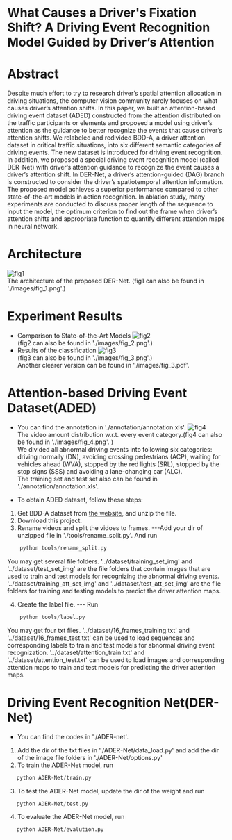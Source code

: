 # What Causes a Driver's Fixation Shift? A Driving Event Recognition Model Guided by Driver’s Attention

# Abstract
Despite much effort to try to research driver’s spatial attention allocation in driving situations, the computer vision community rarely focuses on what causes driver’s attention shifts. In this paper, we built an attention-based driving event dataset (ADED) constructed from the attention distributed on the traffic participants or elements and proposed a model using driver’s attention as the guidance to better recognize the events that cause driver’s attention shifts. We relabeled and redivided BDD-A, a driver attention dataset in critical traffic situations, into six different semantic categories of driving events. The new dataset is introduced for driving event recognition. In addition, we proposed a special driving event recognition model (called DER-Net) with driver’s attention guidance to recognize the event causes a driver’s attention shift. In DER-Net, a driver’s attention-guided (DAG) branch is constructed to consider the driver’s spatiotemporal attention information. The proposed model achieves a superior performance compared to other state-of-the-art models in action recognition. In ablation study, many experiments are conducted to discuss proper length of the sequence to input the model, the optimum criterion to find out the frame when driver’s attention shifts and appropriate function to quantify different attention maps in neural network.

# Architecture

![fig1](https://github.com/10Messiah/ADED--DER/blob/main/images/fig_1.png)  
The architecture of the proposed DER-Net. (fig1 can also be found in './images/fig_1.png'.)

# Experiment Results
  * Comparison to State-of-the-Art Models
  ![fig2](https://github.com/10Messiah/ADED--DER/blob/main/images/fig_2.png)  
  (fig2 can also be found in './images/fig_2.png'.)  
  * Results of the classification
  ![fig3](https://github.com/10Messiah/ADED--DER/blob/main/images/fig_3.png)  
  (fig3 can also be found in './images/fig_3.png'.)  
  Another clearer version can be found in './images/fig_3.pdf'.
# Attention-based Driving Event Dataset(ADED)
   * You can find the annotation in './annotation/annotation.xls'.
   ![fig4](https://github.com/10Messiah/ADED--DER/blob/main/images/fig_4.png)  
   The video amount distribution w.r.t. every event category.(fig4 can also be found in './images/fig_4.png'. )  
   We divided all abnormal driving events into following six categories:  
   driving normally (DN), avoiding crossing pedestrians (ACP), waiting for vehicles ahead (WVA), stopped by the red lights (SRL), stopped by the stop signs (SSS) and avoiding a lane-changing car (ALC).  
   The training set and test set also can be found in './annotation/annotation.xls'.
   
   
   * To obtain ADED dataset, follow these steps:
   1. Get BDD-A dataset from [the website](https://bdd-data.berkeley.edu/), and unzip the file.
   2. Download this project.
   3. Rename videos and split the vidoes to frames. ---Add your dir of unzipped file in './tools/rename_split.py'. And run
```python
    python tools/rename_split.py
 ``` 
   You may get several file folders. '../dataset/training_set_img' and '../dataset/test_set_img' are the file folders that contain images that are used to train and test models for recognizing the abnormal driving events. '../dataset/training_att_set_img' and '../dataset/test_att_set_img' are the file folders for training and testing models to predict the driver attention maps.
   
   4. Create the label file. --- Run
```python
    python tools/label.py
 ``` 
   You may get four txt files. '../dataset/16_frames_training.txt' and  '../dataset/16_frames_test.txt' can be used to load sequences and corresponding labels to train and test models for abnormal driving event recognization. '../dataset/attention_train.txt' and  '../dataset/attention_test.txt' can be used to load images and corresponding attention maps to train and test models for predicting the driver attention maps. 

# Driving Event Recognition Net(DER-Net)
 * You can find the codes in './ADER-net'.
 1. Add the dir of the txt files in './ADER-Net/data_load.py'  and  add the dir of the image file folders in './ADER-Net/options.py'
 2. To train the ADER-Net model, run
 ```python
    python ADER-Net/train.py
 ``` 
 3. To test the ADER-Net model, update the dir of the weight and run
 ```python
    python ADER-Net/test.py
 ``` 
 4. To evaluate the ADER-Net model, run
 ```python
    python ADER-Net/evalution.py
 ``` 
